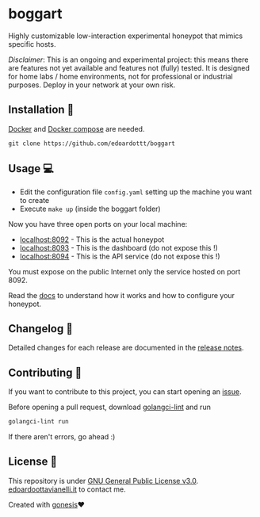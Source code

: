 # boggart
Highly customizable low-interaction experimental honeypot that mimics specific hosts.

*Disclaimer*: This is an ongoing and experimental project: this means there are features not yet available and features not (fully) tested. It is designed for home labs / home environments, not for professional or industrial purposes. Deploy in your network at your own risk.

Installation 📡
-------

[Docker](https://docs.docker.com/get-docker/) and [Docker compose](https://docs.docker.com/compose/install/) are needed.

```
git clone https://github.com/edoardottt/boggart
```

Usage 💻
-------

- Edit the configuration file `config.yaml` setting up the machine you want to create
- Execute `make up` (inside the boggart folder)

Now you have three open ports on your local machine:
  - [localhost:8092](http://localhost:8092/) - This is the actual honeypot
  - [localhost:8093](http://localhost:8093/) - This is the dashboard (do not expose this !)
  - [localhost:8094](http://localhost:8094/) - This is the API service (do not expose this !)
  
You must expose on the public Internet only the service hosted on port 8092.

Read the [docs](https://github.com/edoardottt/boggart/tree/main/docs) to understand how it works and how to configure your honeypot. 

Changelog 📌
-------
Detailed changes for each release are documented in the [release notes](https://github.com/edoardottt/boggart/releases).

Contributing 🤝
------
If you want to contribute to this project, you can start opening an [issue](https://github.com/edoardottt/boggart/issues).

Before opening a pull request, download [golangci-lint](https://golangci-lint.run/usage/install/) and run
```bash
golangci-lint run
```
If there aren't errors, go ahead :)

License 📝
-------
This repository is under [GNU General Public License v3.0](https://github.com/edoardottt/boggart/blob/main/LICENSE).  
[edoardoottavianelli.it](https://www.edoardoottavianelli.it) to contact me.

Created with [gonesis](https://github.com/edoardottt/gonesis)❤️
